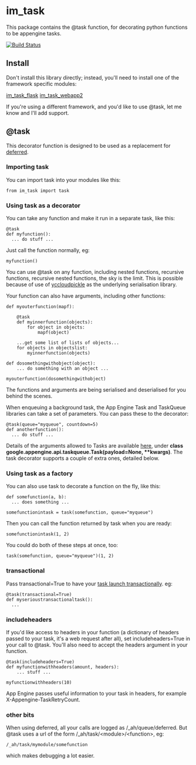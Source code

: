 # im_task
This package contains the @task function, for decorating python functions to be appengine tasks.

[![Build Status](https://travis-ci.org/emlynoregan/im_task.svg?branch=master)](https://travis-ci.org/emlynoregan/im_task)
 
## Install

Don't install this library directly; instead, you'll need to install one of the framework specific modules:

[im_task_flask](https://github.com/emlynoregan/im_task_flask)
[im_task_webapp2](https://github.com/emlynoregan/im_task_webapp2)

If you're using a different framework, and you'd like to use @task, let me know and I'll add support.

## @task

This decorator function is designed to be used as a replacement for [deferred](https://cloud.google.com/appengine/articles/deferred).

### Importing task

You can import task into your modules like this:

	from im_task import task
	
### Using task as a decorator

You can take any function and make it run in a separate task, like this:

	@task
	def myfunction():
	  ... do stuff ... 
  
Just call the function normally, eg:
 
	myfunction()

You can use @task on any function, including nested functions, recursive functions, recursive nested functions, the sky is the limit. This is possible because of use of [yccloudpickle](https://medium.com/the-infinite-machine/python-function-serialisation-with-yccloudpickle-b2ff6b2ad5da#.zei3n0ibu) as the underlying serialisation library.

Your function can also have arguments, including other functions:

	def myouterfunction(mapf):
	
	    @task
	    def myinnerfunction(objects):
	    	for object in objects:
	    		mapf(object)
	    		
	    ...get some list of lists of objects... 
		for objects in objectslist:
			myinnerfunction(objects)
			
	def dosomethingwithobject(object):
		... do something with an object ...		
	
	myouterfunction(dosomethingwithobject)
	
The functions and arguments are being serialised and deserialised for you behind the scenes.

When enqueuing a background task, the App Engine Task and TaskQueue libraries can take a set of parameters. You can pass these to the decorator:

	@task(queue="myqueue", countdown=5)
	def anotherfunction():
	  ... do stuff ... 

Details of the arguments allowed to Tasks are available [here](https://cloud.google.com/appengine/docs/python/refdocs/google.appengine.api.taskqueue), under **class google.appengine.api.taskqueue.Task(payload=None, \*\*kwargs)**. The task decorator supports a couple of extra ones, detailed below.

### Using task as a factory

You can also use task to decorate a function on the fly, like this:

	def somefunction(a, b):
	  ... does something ...
	  
    somefunctionintask = task(somefunction, queue="myqueue")

Then you can call the function returned by task when you are ready:

    somefunctionintask(1, 2)
    
You could do both of these steps at once, too:
  
  
    task(somefunction, queue="myqueue")(1, 2)
    
### transactional

Pass transactional=True to have your [task launch transactionally](https://cloud.google.com/appengine/docs/python/datastore/transactions#transactional_task_enqueuing). eg:

	@task(transactional=True)
	def myserioustransactionaltask():
	  ...
    
### includeheaders

If you'd like access to headers in your function (a dictionary of headers passed to your task, it's a web request after all), set includeheaders=True in your call to @task. You'll also need to accept the headers argument in your function.

	@task(includeheaders=True)
	def myfunctionwithheaders(amount, headers):
	    ... stuff ...
	    
	myfunctionwithheaders(10)
	
App Engine passes useful information to your task in headers, for example X-Appengine-TaskRetryCount.

### other bits

When using deferred, all your calls are logged as /_ah/queue/deferred. But @task uses a url of the form /_ah/task/\<module\>/\<function\>, eg:

	/_ah/task/mymodule/somefunction
	
which makes debugging a lot easier.


##

 
